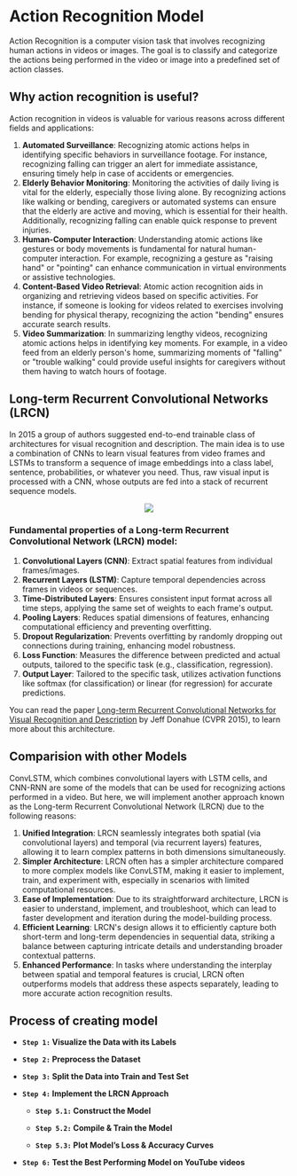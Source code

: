 # Action Recognition Model
Action Recognition is a computer vision task that involves recognizing human actions in videos or images. The goal is to classify and categorize the actions being performed in the video or image into a predefined set of action classes.

## Why action recognition is useful?
Action recognition in videos is valuable for various reasons across different fields and applications:

1. **Automated Surveillance**: Recognizing atomic actions helps in identifying specific behaviors in surveillance footage. For instance, recognizing falling can trigger an alert for immediate assistance, ensuring timely help in case of accidents or emergencies.
2. **Elderly Behavior Monitoring**: Monitoring the activities of daily living is vital for the elderly, especially those living alone. By recognizing actions like walking or bending, caregivers or automated systems can ensure that the elderly are active and moving, which is essential for their health. Additionally, recognizing falling can enable quick response to prevent injuries.
3. **Human-Computer Interaction**: Understanding atomic actions like gestures or body movements is fundamental for natural human-computer interaction. For example, recognizing a gesture as "raising hand" or "pointing" can enhance communication in virtual environments or assistive technologies.
4. **Content-Based Video Retrieval**: Atomic action recognition aids in organizing and retrieving videos based on specific activities. For instance, if someone is looking for videos related to exercises involving bending for physical therapy, recognizing the action "bending" ensures accurate search results.
5. **Video Summarization**: In summarizing lengthy videos, recognizing atomic actions helps in identifying key moments. For example, in a video feed from an elderly person's home, summarizing moments of "falling" or "trouble walking" could provide useful insights for caregivers without them having to watch hours of footage.

## Long-term Recurrent Convolutional Networks (LRCN)
In 2015 a group of authors suggested end-to-end trainable class of architectures for visual recognition and description. The main idea is to use a combination of CNNs to learn visual features from video frames and LSTMs to transform a sequence of image embeddings into a class label, sentence, probabilities, or whatever you need. Thus, raw visual input is processed with a CNN, whose outputs are fed into a stack of recurrent sequence models.
<center>
<img src='https://drive.google.com/uc?export=download&id=1I-q5yLsIoNh2chfzT7JYvra17FsXvdme'>
</center>

### Fundamental properties of a Long-term Recurrent Convolutional Network (LRCN) model:

1. **Convolutional Layers (CNN)**: Extract spatial features from individual frames/images.
2. **Recurrent Layers (LSTM)**: Capture temporal dependencies across frames in videos or sequences.
3. **Time-Distributed Layers**: Ensures consistent input format across all time steps, applying the same set of weights to each frame's output.
4. **Pooling Layers**: Reduces spatial dimensions of features, enhancing computational efficiency and preventing overfitting.
5. **Dropout Regularization**: Prevents overfitting by randomly dropping out connections during training, enhancing model robustness.
5. **Loss Function**: Measures the difference between predicted and actual outputs, tailored to the specific task (e.g., classification, regression).
6. **Output Layer**: Tailored to the specific task, utilizes activation functions like softmax (for classification) or linear (for regression) for accurate predictions.

You can read the paper [Long-term Recurrent Convolutional Networks for Visual Recognition and Description](https://arxiv.org/abs/1411.4389?source=post_page---------------------------) by Jeff Donahue (CVPR 2015), to learn more about this architecture.

## Comparision with other Models

ConvLSTM, which combines convolutional layers with LSTM cells, and CNN-RNN are some of the models that can be used for recognizing actions performed in a video. But here, we will implement another approach known as the Long-term Recurrent Convolutional Network (LRCN) due to the following reasons:

1. **Unified Integration**: LRCN seamlessly integrates both spatial (via convolutional layers) and temporal (via recurrent layers) features, allowing it to learn complex patterns in both dimensions simultaneously.
2. **Simpler Architecture**: LRCN often has a simpler architecture compared to more complex models like ConvLSTM, making it easier to implement, train, and experiment with, especially in scenarios with limited computational resources.
3. **Ease of Implementation**: Due to its straightforward architecture, LRCN is easier to understand, implement, and troubleshoot, which can lead to faster development and iteration during the model-building process.
4. **Efficient Learning**: LRCN's design allows it to efficiently capture both short-term and long-term dependencies in sequential data, striking a balance between capturing intricate details and understanding broader contextual patterns.
5. **Enhanced Performance**: In tasks where understanding the interplay between spatial and temporal features is crucial, LRCN often outperforms models that address these aspects separately, leading to more accurate action recognition results.

## Process of creating model

- **`Step 1:` Visualize the Data with its Labels**

- **`Step 2:` Preprocess the Dataset**

- **`Step 3:` Split the Data into Train and Test Set**

- **`Step 4:` Implement the LRCN Approach**
 
    - **`Step 5.1:` Construct the Model**
    
    - **`Step 5.2:` Compile & Train the Model**
    
    - **`Step 5.3:` Plot Model’s Loss & Accuracy Curves**
    
- **`Step 6:` Test the Best Performing Model on YouTube videos**
